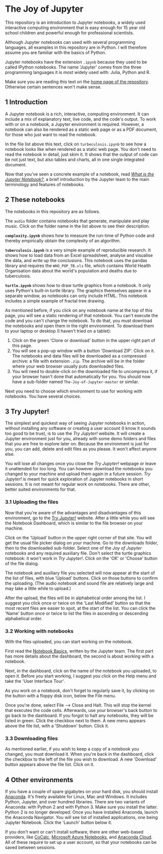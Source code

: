 # The Joy of Jupyter

This repository is an introduction to Jupyter notebooks, a widely used 
interactive computing environment that is easy enough for 15 year old 
school children and powerful enough for professional scientists.

Although Jupyter notebooks can used with several programming languages,
all examples in this repository are in Python. 
I will therefore assume you are familiar with the basics of Python.

Jupyter notebooks have the extension `.ipynb` because they used 
to be called IPython notebooks. 
The name 'Jupyter' comes from the three programming languages 
it is most widely used with: Julia, Python and R.

Make sure you are reading this text on the [home page of the repository](http://github.com/mwermelinger/The-Joy-of-Jupyter). 
Otherwise certain sentences won't make sense.

## 1 Introduction

A Jupyter notebook is a rich, interactive, computing environment.
It can include a mix of explanatory text, live code, and the code's output.
To work with or on a notebook, a Jupyter environment is required. However, 
a notebook can also be rendered as a static web page or as a PDF document,
for those who just want to read the notebook.

In the file list above this text, click on `turbeculosis.ipynb` to
see how a notebook looks like when rendered as a static web page.
You don't need to read the notebook in detail, just skim it.
It shows that the output of code can be not just text, 
but also tables and charts, all in one single integrated document.

Now that you've seen a concrete example of a notebook, 
read [_What is the Jupyter Notebook?_](https://github.com/jupyter/notebook/blob/master/docs/source/examples/Notebook/What%20is%20the%20Jupyter%20Notebook.ipynb), 
a brief introduction by the Jupyter team to 
the main terminology and features of notebooks.

## 2 These notebooks

The notebooks in this repository are as follows.

The `audio` folder contains notebooks that generate, manipulate and play music.
Click on the folder name in the list above to see their description.

**`complexity.ipynb`** shows how to measure the run-time of
Python code and thereby empirically obtain the complexity of an algorithm.

**`tuberculosis.ipynb`** is a very simple example of reproducible research. 
It shows how to load data from an Excel spreadsheet, 
analyse and visualise the data, and write up the conclusions. 
This notebook uses the pandas library and requires the `WHO_POP_TB.xls` file, 
which contains World Health Organisation data about 
the world's population and deaths due to tuberculosis. 

**`turtle.ipynb`** shows how to draw turtle graphics from a notebook. 
It only uses Python's built-in turtle library. 
The graphics themselves appear in a separate window, 
as notebooks can only include HTML. 
This notebook includes a simple example of fractal tree drawing.

As mentioned before, if you click on any notebook name at the top of this page,
you will see a static rendering of that notebook. 
You can't execute the code and you can't change the notebook. To do that, 
you must download the notebooks and open them in the right environment. 
To download them to your laptop or desktop (I haven't tried on a tablet):

1. Click on the green 'Clone or download' button in the upper right part of this page.
1. You will see a pop-up window with a button 'Download ZIP'. Click on it. The notebooks and data files will be downloaded as a compressed archive: a file with extension `.zip`. The archive will be in the folder where your web browser usually puts downloaded files. 
1. You will need to double-click on the downloaded file to uncompress it, if your browser hasn't done that automatically for you. You should now have a sub-folder named `The-Joy-of-Jupyter-master` or similar. 

Next you need to choose which environment to use for working with notebooks.
You have several choices.

## 3 Try Jupyter!

The simplest and quickest way of seeing Jupyter notebooks in action, 
without installing any software or creating a user account 
(I know it sounds too good to be true), is to use the _Try Jupyter!_ website. 
It will create a Jupyter environment just for you, already with 
some demo folders and files that you are free to explore later on. 
Because the environment is just for you, you can add, delete and edit files 
as you please. It won't affect anyone else. 

You will lose all changes once you close the _Try Jupyter!_ webpage 
or leave it unattended for too long. 
You can however download the notebooks you changed to your machine 
and upload them again in a future session.
_Try Jupyter!_ is meant for quick exploration of Jupyter notebooks 
in short sessions. It is not meant for regular work on notebooks.
There are other, better suited environments for that.

### 3.1 Uploading the files

Now that you're aware of the advantages and disadvantages of this environment,
go to the [Try Jupyter!](http://try.jupyter.org) website. 
After a little while you will see the Notebook Dashboard, 
which is similar to the file browser on your machine. 

Click on the 'Upload' button in the upper right corner of that site. 
You will get the usual file picker dialog on your machine. 
Go to the downloads folder, then to the downloaded sub-folder. 
Select one of the _Joy of Jupyter_ notebooks and any required auxiliary file. 
Don't select the turtle graphics notebook: it won't work in _Try Jupyter!_.
Click on the 'OK' or 'Choose' button of the file dialog. 

The notebook and auxiliary file you selected will now appear 
at the start of the list of files, with blue 'Upload' buttons. 
Click on those buttons to confirm the uploading. 
(The audio notebook and sound file are relatively large 
and may take a little while to upload.)

After the upload, the files will be in alphabetical order among the list. 
I suggest you click once or twice on the 'Last Modified' button 
so that the most recent files are easier to spot, at the start of the list.
You can click the 'Name' button once or twice to list the files
in ascending or descending alphabetical order.

### 3.2 Working with notebooks

With the files uploaded, you can start working on the notebook.

First read the [Notebook Basics](https://github.com/jupyter/notebook/blob/master/docs/source/examples/Notebook/Notebook%20Basics.ipynb), 
written by the Jupyter team. 
The first part has more details about the dashboard,
the second is about working with a notebook.

Next, in the dashboard, click on the name of the notebook you uploaded,
to open it. Before you start working, 
I suggest you click on the Help menu and take the 'User Interface Tour'.

As you work on a notebook, don't forget to regularly save it, 
by clicking on the button with a floppy disk icon, below the File menu.

Once you're done, select File –> Close and Halt. 
This will stop the kernel that executes the code cells.
Afterwards, use your browser's back button to go back to the dashboard.
If you forgot to halt any notebooks, they will be listed in green.
Click the checkbox next to them. 
A new menu appears above the file list, with a 'Shutdown' button. Click it.

### 3.3 Downloading files

As mentioned earlier, if you wish to keep a copy of a notebook you changed, 
you must download it. When you're back in the dashboard, 
click the checkbox to the left of the file you wish to download.
A new 'Download' button appears above the file list. Click on it.

## 4 Other environments

If you have a couple of spare gigabytes on your hard disk,
you should install [Anaconda](https://www.anaconda.com/download). 
It's freely available for Linux, Mac and Windows.
It includes Python, Jupyter, and over hundred libraries.
There are two variants of Anaconda: with Python 2 and with Python 3.
Make sure you install the latter. Python 2 is no longer developed.
Once you have installed Anaconda, launch the Anaconda Navigator.
You will see list of installed applications, one being Jupyter Notebook.
Click the 'Launch' button below it. 

If you don't want or can't install software, there are other web-based
providers, like [CoCalc](http://cocalc.com), 
[Microsoft Azure Notebooks](https://notebooks.azure.com), 
and [Anaconda Cloud](https://anaconda.org).
All of these require to set up a user account, 
so that your notebooks can be saved between sessions.